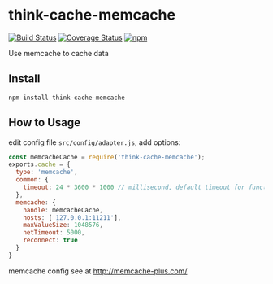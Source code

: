 # think-cache-memcache
[![Build Status](https://travis-ci.org/thinkjs/think-cache-memcache.svg?branch=master)](https://travis-ci.org/thinkjs/think-cache-memcache)
[![Coverage Status](https://coveralls.io/repos/github/thinkjs/think-cache-memcache/badge.svg?branch=master)](https://coveralls.io/github/thinkjs/think-cache-memcache?branch=master)
[![npm](https://img.shields.io/npm/v/think-cache-memcache.svg?style=flat-square)](https://www.npmjs.com/package/think-cache-memcache)

Use memcache to cache data

## Install

```
npm install think-cache-memcache
```


## How to Usage

edit config file `src/config/adapter.js`, add options:

```js
const memcacheCache = require('think-cache-memcache');
exports.cache = {
  type: 'memcache',
  common: {
    timeout: 24 * 3600 * 1000 // millisecond, default timeout for function set
  },
  memcache: {
    handle: memcacheCache,
    hosts: ['127.0.0.1:11211'],
    maxValueSize: 1048576,
    netTimeout: 5000,
    reconnect: true
  }
}
```
memcache config see at http://memcache-plus.com/
